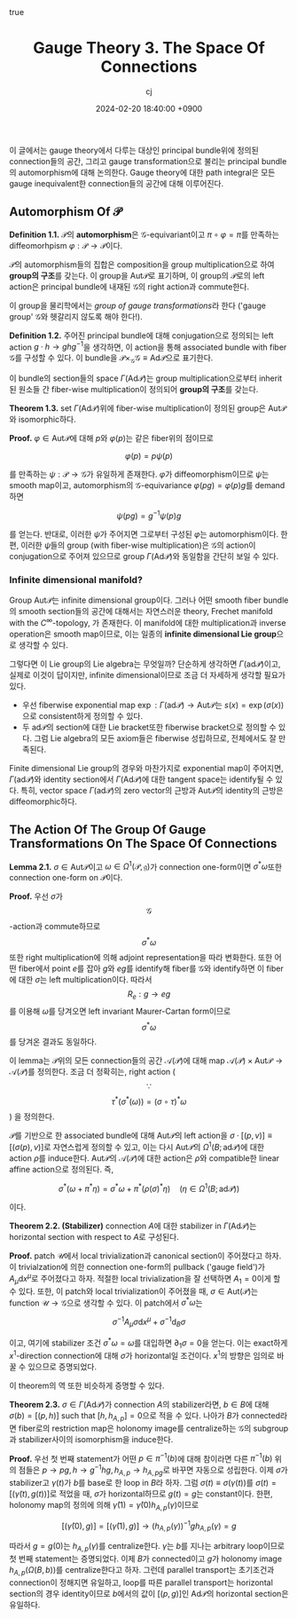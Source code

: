 ﻿---
title: Gauge Theory 3. The Space Of Connections
author: cj
date: 2024-02-20 18:40:00 +0900
categories: [quantum geometry, gauge theory]
tags: 
pin: true
math: true
mermaid: false
---

이 글에서는 gauge theory에서 다루는 대상인 principal bundle위에 정의된 connection들의 공간, 그리고 gauge transformation으로 불리는 principal bundle의 automorphism에 대해 논의한다. Gauge theory에 대한 path integral은 모든 gauge inequivalent한 connection들의 공간에 대해 이루어진다.

## Automorphism Of $\mathcal{P}$

**Definition 1.1.** $\mathcal{P}$의 **automorphism**은 $\mathcal{G}$-equivariant이고 $\pi\circ\varphi=\pi$를 만족하는 diffeomorhpism $\varphi:\mathcal{P}\rightarrow\mathcal{P}$이다.

$\mathcal{P}$의 automorphism들의 집합은 composition을 group multiplication으로 하여 **group의 구조**를 갖는다. 이 group을 $\mathrm{Aut}\mathcal{P}$로 표기하며, 이 group의 $\mathcal{P}$로의 left action은 principal bundle에 내재된 $\mathcal{G}$의 right action과 commute한다.

이 group을 물리학에서는 *group of gauge transformations*라 한다 ('gauge group' $\mathcal{G}$와 헷갈리지 않도록 해야 한다!).

**Definition 1.2.** 주어진 principal bundle에 대해 conjugation으로 정의되는 left action $g\cdot h\rightarrow ghg^{-1}$을 생각하면, 이 action을 통해 associated bundle with fiber $\mathcal{G}$를 구성할 수 있다. 이 bundle을 $\mathcal{P}\times_\mathcal{G}\mathcal{G}\equiv\mathrm{Ad}\mathcal{P}$으로 표기한다.

이 bundle의 section들의 space  $\Gamma(\mathrm{Ad}\mathcal{P})$는 group multiplication으로부터 inherit된 원소들 간 fiber-wise multiplication이 정의되어 **group의 구조**를 갖는다.

**Theorem 1.3.** set $\Gamma(\mathrm{Ad}\mathcal{P})$위에 fiber-wise multiplication이 정의된 group은 $\mathrm{Aut}\mathcal{P}$와 isomorphic하다.

**Proof.** $\varphi\in\mathrm{Aut}\mathcal{P}$에 대해 $p$와 $\varphi(p)$는 같은 fiber위의 점이므로

$$
\varphi(p)=p\psi(p)
$$

를 만족하는 $\psi:\mathcal{P}\rightarrow\mathcal{G}$가 유일하게 존재한다. $\varphi$가 diffeomorphism이므로 $\psi$는 smooth map이고, automorphism의 $\mathcal{G}$-equivariance $\varphi(pg)=\varphi(p)g$를 demand하면

$$
\psi(pg)=g^{-1}\psi(p)g
$$

를 얻는다. 반대로, 이러한 $\psi$가 주어지면 그로부터 구성된 $\varphi$는 automorphism이다. 한편, 이러한 $\psi$들의 group (with fiber-wise multiplication)은 $\mathcal{G}$의 action이 conjugation으로 주어져 있으므로 group $\Gamma(\mathrm{Ad}\mathcal{P})$와 동일함을 간단히 보일 수 있다.

### Infinite dimensional manifold?

Group $\mathrm{Aut}\mathcal{P}$는 infinite dimensional group이다. 그러나 어떤 smooth fiber bundle의 smooth section들의 공간에 대해서는 자연스러운 theory, Frechet manifold with the $C^\infty$-topology, 가 존재한다. 이 manifold에 대한 multiplication과 inverse operation은 smooth map이므로, 이는 일종의 **infinite dimensional Lie group**으로 생각할 수 있다. 

그렇다면 이 Lie group의 Lie algebra는 무엇일까? 단순하게 생각하면 $\Gamma(\mathrm{ad}\mathcal{P})$이고, 실제로 이것이 답이지만, infinite dimensional이므로 조금 더 자세하게 생각할 필요가 있다. 
- 우선 fiberwise exponential map $\exp:\Gamma(\mathrm{ad}\mathcal{P})\rightarrow \mathrm{Aut}\mathcal{P}$는 $s(x)=\exp(\sigma(x))$으로 consistent하게 정의할 수 있다. 
- 두 $\mathrm{ad}\mathcal{P}$의 section에 대한 Lie bracket또한 fiberwise bracket으로 정의할 수 있다. 그럼 Lie algebra의 모든 axiom들은 fiberwise 성립하므로, 전체에서도 잘 만족된다.

Finite dimensional Lie group의 경우와 마찬가지로 exponential map이 주어지면, $\Gamma(\mathrm{ad}\mathcal{P})$와 identity section에서 $\Gamma(\mathrm{Ad}\mathcal{P})$에 대한 tangent space는 identify될 수 있다. 특히, vector space $\Gamma(\mathrm{ad}\mathcal{P})$의 zero vector의 근방과 $\mathrm{Aut}\mathcal{P}$의 identity의 근방은 diffeomorphic하다.

## The Action Of The Group Of Gauge Transformations On The Space Of Connections

**Lemma 2.1.** $\sigma\in\mathrm{Aut}\mathcal{P}$이고 $\omega\in\Omega^1(\mathcal{P},\mathfrak{g})$가 connection one-form이면 $\sigma^*\omega$또한 connection one-form on $\mathcal{P}$이다.

**Proof.** 우선 $\sigma$가 $$\mathcal{G}$$-action과 commute하므로 $$\sigma^*\omega$$또한 right multiplication에 의해 adjoint representation을 따라 변화한다. 또한 어떤 fiber에서 point $e$를 잡아 $g$와 $eg$를 identify해 fiber를 $\mathcal{G}$와 identify하면 이 fiber에 대한 $\sigma$는 left multiplication이다. 따라서 $$R_e:g\rightarrow eg$$를 이용해 $\omega$를 당겨오면 left invariant Maurer-Cartan form이므로  $$\sigma^*\omega$$를 당겨온 결과도 동일하다.

이 lemma는 $\mathcal{P}$위의 모든 connection들의 공간 $\mathscr{A}(\mathcal{P})$에 대해 map $\mathscr{A}(\mathcal{P})\times\mathrm{Aut}\mathcal{P}\rightarrow \mathscr{A}(\mathcal{P})$를 정의한다. 조금 더 정확히는, right action ($$\because$$ $$\tau^*(\sigma^*(\omega))=(\sigma\circ\tau)^*\omega$$) 을 정의한다.

$\mathcal{P}$를 기반으로 한 associated bundle에 대해 $\mathrm{Aut}\mathcal{P}$의 left action을 $\sigma\cdot[(p,v)]\equiv[(\sigma(p),v)]$로 자연스럽게 정의할 수 있고, 이는 다시 $\mathrm{Aut}\mathcal{P}$의 $\Omega^1(B;\mathrm{ad}\mathcal{P})$에 대한 action $\rho$를 induce한다. $\mathrm{Aut}\mathcal{P}$의 $\mathscr{A}(\mathcal{P})$에 대한 action은 $\rho$와 compatible한 linear affine action으로 정의된다. 즉,

$$
\sigma^*(\omega+\pi^*\eta)=\sigma^*\omega+\pi^*(\rho(\sigma)^*\eta)\quad (\eta\in\Omega^1(B;\mathrm{ad}\mathcal{P}))
$$

이다.

**Theorem 2.2. (Stabilizer)** connection $A$에 대한 stabilizer in $\Gamma(\mathrm{Ad}\mathcal{P})$는 horizontal section with respect to $A$로 구성된다.

**Proof.** patch $\mathcal{U}$에서 local trivialization과 canonical section이 주어졌다고 하자. 이 trivialzation에 의한 connection one-form의 pullback ('gauge field')가 $A_\mu\mathsf{d}x^\mu$로 주어졌다고 하자. 적절한 local trivialization을 잘 선택하면 $A_1=0$이게 할 수 있다. 또한, 이 patch와 local trivialization이 주어졌을 때, $\sigma\in\mathrm{Aut}(\mathcal{P})$는 function $\mathcal{U}\rightarrow\mathcal{G}$으로 생각할 수 있다.
이 patch에서 $\sigma^*\omega$는

$$
\sigma^{-1}A_\mu\sigma\mathsf{d}x^\mu+\sigma^{-1}\mathsf{d}_B\sigma
$$

이고, 여기에 stabilizer 조건 $\sigma^*\omega=\omega$를 대입하면 $\partial_1\sigma=0$을 얻는다. 이는 exact하게 $x^1$-direction connection에 대해 $\sigma$가 horizontal일 조건이다. $x^1$의 방향은 임의로 바꿀 수 있으므로 증명되었다.

이 theorem의 역 또한 비슷하게 증명할 수 있다.

**Theorem 2.3.** $\sigma\in\Gamma(\mathrm{Ad}\mathcal{P})$가 connection $A$의 stabilizer라면, $b\in B$에 대해 $\sigma(b)=[(p,h)]$ such that $[h,h_{A,p}]=0$으로 적을 수 있다. 나아가 $B$가 connected라면 fiber로의 restriction map은 holonomy image를 centralize하는 $\mathcal{G}$의 subgroup과 stabilizer사이의 isomorphism을 induce한다.

**Proof.** 우선 첫 번째 statement가 어떤 $p\in\pi^{-1}(b)$에 대해 참이라면 다른 $\pi^{-1}(b)$ 위의 점들은 $p\rightarrow pg, h\rightarrow g^{-1}hg, h_{A,p}\rightarrow h_{A,pg}$로 바꾸면 자동으로 성립한다. 이제 $\sigma$가 stabilizer고 $\gamma(t)$가 $b$를 base로 한 loop in $B$라 하자. 그럼 $\sigma(t)\equiv\sigma(\gamma(t))$를 $\sigma(t)=[(\tilde{\gamma}(t),g(t))]$로 적었을 때, $\sigma$가 horizontal하므로 $g(t)=g$는 constant이다. 한편, holonomy map의 정의에 의해 $\tilde{\gamma}(1)=\tilde{\gamma}(0) h_{A,p}(\gamma)$이므로

$$
[(\tilde{\gamma}(0),g)]=[(\tilde{\gamma}(1),g)]\rightarrow (h_{A,p}(\gamma))^{-1}g h_{A,p}(\gamma)=g
$$

따라서 $g=g(0)$는 $h_{A,p}(\gamma)$를 centralize한다. $\gamma$는 $b$를 지나는 arbitrary loop이므로 첫 번째 statement는 증명되었다.
이제 $B$가 connected이고 $g$가 holonomy image $h_{A,p}(\Omega(B,b))$를 centralize한다고 하자. 그런데 parallel transport는 초기조건과 connection이 정해지면 유일하고, loop를 따른 parallel transport는 horizontal section의 경우 identity이므로 $b$에서의 값이 $[(p,g)]$인 $\mathrm{Ad}\mathcal{P}$의 horizontal section은 유일하다.
